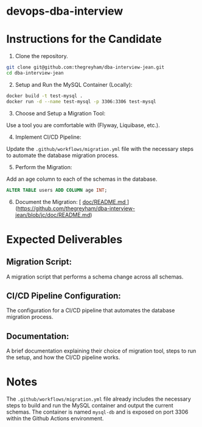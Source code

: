 # devops-dba-interview

# Instructions for the Candidate

1. Clone the repository.
```sh
git clone git@github.com:thegreyham/dba-interview-jean.git
cd dba-interview-jean
```

2. Setup and Run the MySQL Container (Locally):

```sh
docker build -t test-mysql .
docker run -d --name test-mysql -p 3306:3306 test-mysql
```

3. Choose and Setup a Migration Tool:

Use a tool you are comfortable with (Flyway, Liquibase, etc.).

4. Implement CI/CD Pipeline:

Update the `.github/workflows/migration.yml` file with the necessary steps to automate the database migration process.

5. Perform the Migration:

Add an age column to each of the schemas in the database.
```sql
ALTER TABLE users ADD COLUMN age INT;
```

6. Document the Migration:
[
[doc/README.md
](https://github.com/thegreyham/dba-interview-jean/edit/jc/README.md)](https://github.com/thegreyham/dba-interview-jean/blob/jc/doc/README.md)

# Expected Deliverables

## Migration Script:
A migration script that performs a schema change across all schemas.

## CI/CD Pipeline Configuration:
The configuration for a CI/CD pipeline that automates the database migration process.

## Documentation:
A brief documentation explaining their choice of migration tool, steps to run the setup, and how the CI/CD pipeline works.



# Notes
The `.github/workflows/migration.yml` file already includes the necessary steps to build and run the MySQL container and output the current schemas. The container is named `mysql-db` and is exposed on port 3306 within the Github Actions environment.
